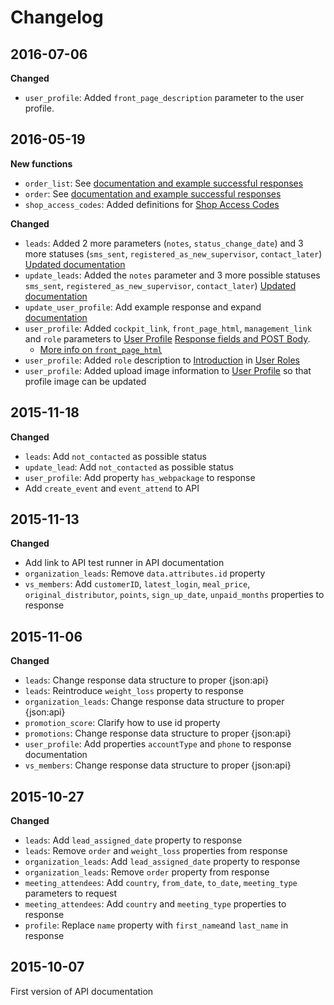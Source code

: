 # Changelog
## 2016-07-06
__Changed__
- `user_profile`: Added `front_page_description` parameter to the user profile.

## 2016-05-19
__New functions__

- `order_list`: See [documentation and example successful responses](#view-order-list)
- `order`: See [documentation and example successful responses](#view-single-order)
- `shop_access_codes`: Added definitions for [Shop Access Codes](#shop-access-codes)


__Changed__

- `leads`: Added 2 more parameters (`notes`, `status_change_date`) and 3 more statuses (`sms_sent`, `registered_as_new_supervisor`, `contact_later`) [Updated documentation](#view-leads)
- `update_leads`: Added the `notes` parameter and 3 more possible statuses `sms_sent`, `registered_as_new_supervisor`, `contact_later`) [Updated documentation](#update-lead)
- `update_user_profile`: Add example response and expand [documentation](#user-profile)
- `user_profile`: Added `cockpit_link`, `front_page_html`, `management_link` and `role` parameters to [User Profile](#user-profile) [Response fields and POST Body](#response-fields-and-post-body).
  - [More info on `front_page_html`](https://providi.atlassian.net/projects/PROV/issues/PROV-61)
- `user_profile`: Added `role` description to [Introduction](#introduction) in [User Roles](#user-roles)
- `user_profile`: Added upload image information to [User Profile](#user-profile) so that profile image can be updated

## 2015-11-18
__Changed__

- `leads`: Add `not_contacted` as possible status
- `update_lead`: Add `not_contacted` as possible status
- `user_profile`: Add property `has_webpackage` to response
- Add `create_event` and `event_attend` to API


## 2015-11-13
__Changed__

- Add link to API test runner in API documentation
- `organization_leads`: Remove `data.attributes.id` property
- `vs_members`: Add `customerID`, `latest_login`, `meal_price`, `original_distributor`, `points`, `sign_up_date`, `unpaid_months` properties to response


## 2015-11-06
__Changed__

- `leads`: Change response data structure to proper {json:api}
- `leads`: Reintroduce `weight_loss` property to response
- `organization_leads`: Change response data structure to proper {json:api}
- `promotion_score`: Clarify how to use id property
- `promotions`: Change response data structure to proper {json:api}
- `user_profile`: Add properties `accountType` and `phone` to response documentation
- `vs_members`: Change response data structure to proper {json:api}

## 2015-10-27
__Changed__

- `leads`: Add `lead_assigned_date` property to response
- `leads`: Remove `order` and `weight_loss` properties from response
- `organization_leads`: Add `lead_assigned_date` property to response
- `organization_leads`: Remove `order` property from response
- `meeting_attendees`: Add `country`, `from_date`, `to_date`, `meeting_type` parameters to request
- `meeting_attendees`: Add `country` and `meeting_type` properties to response
- `profile`: Replace `name` property with `first_name`and `last_name` in response

## 2015-10-07
First version of API documentation
